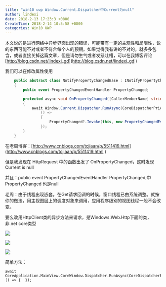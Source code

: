 ```yaml
---
title: "win10 uwp Window.Current.Dispatcher中Current为null"
author: lindexi
date: 2018-2-13 17:23:3 +0800
CreateTime: 2018-2-14 10:5:58 +0800
categories: Win10 UWP
---
```


本文说的是进行网络中异步界面出现的错误，可能带有一定的主观性和局限性，说的东西可能不对或者不符合每个人的预期。如果觉得我有讲的不对的，就多多包含，或者直接关掉这篇文章，但是请勿生气或者发怒吐槽，可以在我博客评论 [http://blog.csdn.net/lindexi_gd](http://blog.csdn.net/lindexi_gd )

<!--more-->



<div id="toc"></div>

我们可以在修改属性使用

```csharp
    public abstract class NotifyPropertyChangedBase : INotifyPropertyChanged
    {
        public event PropertyChangedEventHandler PropertyChanged;

        protected async void OnPropertyChanged([CallerMemberName] string propName = "")
        {
            await Window.Current.Dispatcher.RunAsync(CoreDispatcherPriority.High,
                () =>
                {
                    PropertyChanged?.Invoke(this, new PropertyChangedEventArgs(propName));
                });
        }
    }
 ```

在老周博客：[http://www.cnblogs.com/tcjiaan/p/5511419.html](http://www.cnblogs.com/tcjiaan/p/5511419.html )

但是我发现在 HttpRequest 中的函数出发了 OnPropertyChanged，这时发现 Current is null
 
并且：public event PropertyChangedEventHandler PropertyChanged;中 PropertyChanged 也是null

老周：由于线程出现嵌套，在Get请求回调的时候，窗口线程已由系统调整。就按你的做法，用主视图层上的调度对象来调用，应用程序级别的视图线程一般不会改变。

要么改用HttpClient类的异步方法来请求，是Windows.Web.Http下面的类，非.net core类型


![](http://7xqpl8.com1.z0.glb.clouddn.com/34fdad35-5dfe-a75b-2b4b-8c5e313038e2%2F2017718194348.jpg)

![](http://7xqpl8.com1.z0.glb.clouddn.com/34fdad35-5dfe-a75b-2b4b-8c5e313038e2%2F201771819441.jpg)

![](http://7xqpl8.com1.z0.glb.clouddn.com/34fdad35-5dfe-a75b-2b4b-8c5e313038e2%2F2017718194411.jpg)

简单方法：

```
await CoreApplication.MainView.CoreWindow.Dispatcher.RunAsync(CoreDispatcherPriority.Normal, () => {  });
```


